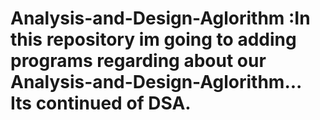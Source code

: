 # Analysis-and-Design-Aglorithm :In this repository im going to adding programs regarding about our Analysis-and-Design-Aglorithm... Its continued of DSA.
